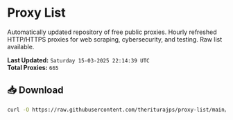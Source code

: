 # Proxy List

Automatically updated repository of free public proxies. Hourly refreshed HTTP/HTTPS proxies for web scraping, cybersecurity, and testing. Raw list available.

**Last Updated:** `Saturday 15-03-2025 22:14:39 UTC`  
**Total Proxies:** `665`

## 📥 Download
```bash
curl -O https://raw.githubusercontent.com/theriturajps/proxy-list/main/proxies.txt
